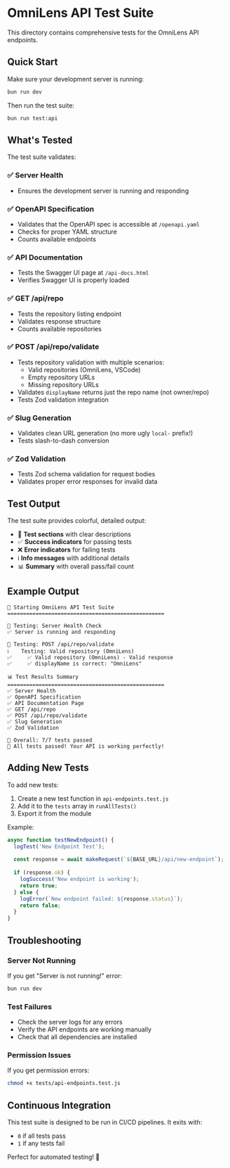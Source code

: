# OmniLens API Test Suite

This directory contains comprehensive tests for the OmniLens API endpoints.

## Quick Start

Make sure your development server is running:
```bash
bun run dev
```

Then run the test suite:
```bash
bun run test:api
```

## What's Tested

The test suite validates:

### ✅ **Server Health**
- Ensures the development server is running and responding

### ✅ **OpenAPI Specification**
- Validates that the OpenAPI spec is accessible at `/openapi.yaml`
- Checks for proper YAML structure
- Counts available endpoints

### ✅ **API Documentation**
- Tests the Swagger UI page at `/api-docs.html`
- Verifies Swagger UI is properly loaded

### ✅ **GET /api/repo**
- Tests the repository listing endpoint
- Validates response structure
- Counts available repositories

### ✅ **POST /api/repo/validate**
- Tests repository validation with multiple scenarios:
  - Valid repositories (OmniLens, VSCode)
  - Empty repository URLs
  - Missing repository URLs
- Validates `displayName` returns just the repo name (not owner/repo)
- Tests Zod validation integration

### ✅ **Slug Generation**
- Validates clean URL generation (no more ugly `local-` prefix!)
- Tests slash-to-dash conversion

### ✅ **Zod Validation**
- Tests Zod schema validation for request bodies
- Validates proper error responses for invalid data

## Test Output

The test suite provides colorful, detailed output:

- 🧪 **Test sections** with clear descriptions
- ✅ **Success indicators** for passing tests
- ❌ **Error indicators** for failing tests
- ℹ️ **Info messages** with additional details
- 📊 **Summary** with overall pass/fail count

## Example Output

```
🚀 Starting OmniLens API Test Suite
==================================================

🧪 Testing: Server Health Check
✅ Server is running and responding

🧪 Testing: POST /api/repo/validate
ℹ️    Testing: Valid repository (OmniLens)
✅     ✅ Valid repository (OmniLens) - Valid response
✅     ✅ displayName is correct: "OmniLens"

📊 Test Results Summary
==================================================
✅ Server Health
✅ OpenAPI Specification
✅ API Documentation Page
✅ GET /api/repo
✅ POST /api/repo/validate
✅ Slug Generation
✅ Zod Validation

🎯 Overall: 7/7 tests passed
🎉 All tests passed! Your API is working perfectly!
```

## Adding New Tests

To add new tests:

1. Create a new test function in `api-endpoints.test.js`
2. Add it to the `tests` array in `runAllTests()`
3. Export it from the module

Example:
```javascript
async function testNewEndpoint() {
  logTest('New Endpoint Test');
  
  const response = await makeRequest(`${BASE_URL}/api/new-endpoint`);
  
  if (response.ok) {
    logSuccess('New endpoint is working');
    return true;
  } else {
    logError(`New endpoint failed: ${response.status}`);
    return false;
  }
}
```

## Troubleshooting

### Server Not Running
If you get "Server is not running!" error:
```bash
bun run dev
```

### Test Failures
- Check the server logs for any errors
- Verify the API endpoints are working manually
- Check that all dependencies are installed

### Permission Issues
If you get permission errors:
```bash
chmod +x tests/api-endpoints.test.js
```

## Continuous Integration

This test suite is designed to be run in CI/CD pipelines. It exits with:
- `0` if all tests pass
- `1` if any tests fail

Perfect for automated testing! 🚀

